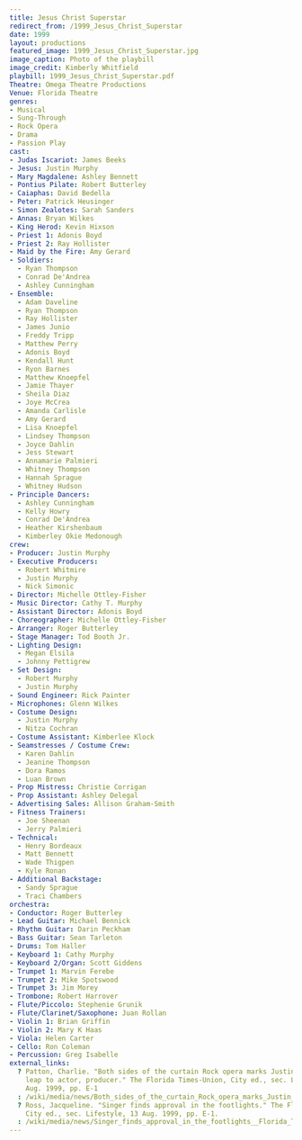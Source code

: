 ```yaml
---
title: Jesus Christ Superstar
redirect_from: /1999_Jesus_Christ_Superstar
date: 1999
layout: productions
featured_image: 1999_Jesus_Christ_Superstar.jpg
image_caption: Photo of the playbill
image_credit: Kimberly Whitfield
playbill: 1999_Jesus_Christ_Superstar.pdf
Theatre: Omega Theatre Productions
Venue: Florida Theatre
genres:
- Musical
- Sung-Through
- Rock Opera
- Drama
- Passion Play
cast:
- Judas Iscariot: James Beeks
- Jesus: Justin Murphy
- Mary Magdalene: Ashley Bennett
- Pontius Pilate: Robert Butterley
- Caiaphas: David Bedella
- Peter: Patrick Heusinger
- Simon Zealotes: Sarah Sanders
- Annas: Bryan Wilkes
- King Herod: Kevin Hixson
- Priest 1: Adonis Boyd
- Priest 2: Ray Hollister
- Maid by the Fire: Amy Gerard
- Soldiers:
  - Ryan Thompson
  - Conrad De'Andrea
  - Ashley Cunningham
- Ensemble:
  - Adam Daveline
  - Ryan Thompson
  - Ray Hollister
  - James Junio
  - Freddy Tripp
  - Matthew Perry
  - Adonis Boyd
  - Kendall Hunt
  - Ryon Barnes
  - Matthew Knoepfel
  - Jamie Thayer
  - Sheila Diaz
  - Joye McCrea
  - Amanda Carlisle
  - Amy Gerard
  - Lisa Knoepfel
  - Lindsey Thompson
  - Joyce Dahlin
  - Jess Stewart
  - Annamarie Palmieri
  - Whitney Thompson
  - Hannah Sprague
  - Whitney Hudson
- Principle Dancers:
  - Ashley Cunningham
  - Kelly Howry
  - Conrad De'Andrea
  - Heather Kirshenbaum
  - Kimberley Okie Medonough
crew:
- Producer: Justin Murphy
- Executive Producers:
  - Robert Whitmire
  - Justin Murphy
  - Nick Simonic
- Director: Michelle Ottley-Fisher
- Music Director: Cathy T. Murphy
- Assistant Director: Adonis Boyd
- Choreographer: Michelle Ottley-Fisher
- Arranger: Roger Butterley
- Stage Manager: Tod Booth Jr.
- Lighting Design:
  - Megan Elsila
  - Johnny Pettigrew
- Set Design:
  - Robert Murphy
  - Justin Murphy
- Sound Engineer: Rick Painter
- Microphones: Glenn Wilkes
- Costume Design:
  - Justin Murphy
  - Nitza Cochran
- Costume Assistant: Kimberlee Klock
- Seamstresses / Costume Crew:
  - Karen Dahlin
  - Jeanine Thompson
  - Dora Ramos
  - Luan Brown
- Prop Mistress: Christie Corrigan
- Prop Assistant: Ashley Delegal
- Advertising Sales: Allison Graham-Smith
- Fitness Trainers:
  - Joe Sheenan
  - Jerry Palmieri
- Technical:
  - Henry Bordeaux
  - Matt Bennett
  - Wade Thigpen
  - Kyle Ronan
- Additional Backstage:
  - Sandy Sprague
  - Traci Chambers
orchestra:
- Conductor: Roger Butterley
- Lead Guitar: Michael Bennick
- Rhythm Guitar: Darin Peckham
- Bass Guitar: Sean Tarleton
- Drums: Tom Haller
- Keyboard 1: Cathy Murphy
- Keyboard 2/Organ: Scott Giddens
- Trumpet 1: Marvin Ferebe
- Trumpet 2: Mike Spotswood
- Trumpet 3: Jim Morey
- Trombone: Robert Harrover
- Flute/Piccolo: Stephenie Grunik
- Flute/Clarinet/Saxophone: Juan Rollan
- Violin 1: Brian Griffin
- Violin 2: Mary K Haas
- Viola: Helen Carter
- Cello: Ron Coleman
- Percussion: Greg Isabelle
external_links:
  ? Patton, Charlie. "Both sides of the curtain Rock opera marks Justin Murphy's professional
    leap to actor, producer." The Florida Times-Union, City ed., sec. Lifestyle, 13
    Aug. 1999, pp. E-1
  : /wiki/media/news/Both_sides_of_the_curtain_Rock_opera_marks_Justin__Florida_Times-Union_The_Jacksonville_FL___August_13_1999__pE-1.pdf
  ? Ross, Jacqueline. "Singer finds approval in the footlights." The Florida Times-Union,
    City ed., sec. Lifestyle, 13 Aug. 1999, pp. E-1.
  : /wiki/media/news/Singer_finds_approval_in_the_footlights__Florida_Times-Union_The_Jacksonville_FL___August_13_1999__pE-1.pdf
---
```

